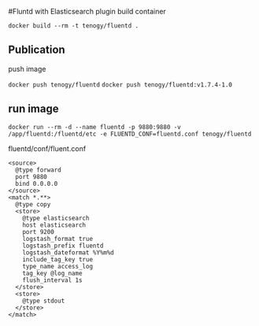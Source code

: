 #Fluntd with Elasticsearch plugin
build container

`docker build --rm -t tenogy/fluentd .`

## Publication

push image

`docker push tenogy/fluentd`
`docker push tenogy/fluentd:v1.7.4-1.0`

## run image

`docker run --rm -d --name fluentd -p 9880:9880 -v /app/fluentd:/fluentd/etc -e FLUENTD_CONF=fluentd.conf tenogy/fluentd`

fluentd/conf/fluent.conf

```
<source>
  @type forward
  port 9880
  bind 0.0.0.0
</source>
<match *.**>
  @type copy
  <store>
    @type elasticsearch
    host elasticsearch
    port 9200
    logstash_format true
    logstash_prefix fluentd
    logstash_dateformat %Y%m%d
    include_tag_key true
    type_name access_log
    tag_key @log_name
    flush_interval 1s
  </store>
  <store>
    @type stdout
  </store>
</match>
```
